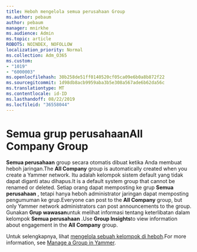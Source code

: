 ```yaml
---
title: Heboh mengelola semua perusahaan Group
ms.author: pebaum
author: pebaum
manager: mnirkhe
ms.audience: Admin
ms.topic: article
ROBOTS: NOINDEX, NOFOLLOW
localization_priority: Normal
ms.collection: Adm_O365
ms.custom:
- "1019"
- "6000003"
ms.openlocfilehash: 30b258de51ff0140520cf05ca09e6b0a8b872f22
ms.sourcegitcommit: 1d98db8acb9959aba3b5e308a567ade6b62da56c
ms.translationtype: MT
ms.contentlocale: id-ID
ms.lasthandoff: 08/22/2019
ms.locfileid: "36558044"
---
```

# <a name="all-company-group"></a><span data-ttu-id="fc212-102">Semua grup perusahaan</span><span class="sxs-lookup"><span data-stu-id="fc212-102">All Company Group</span></span>

<span data-ttu-id="fc212-103">**Semua perusahaan** group secara otomatis dibuat ketika Anda membuat heboh jaringan.</span><span class="sxs-lookup"><span data-stu-id="fc212-103">The **All Company** group is automatically created when you create a Yammer network.</span></span> <span data-ttu-id="fc212-104">Itu adalah kelompok sistem default yang tidak dapat diganti atau dihapus.</span><span class="sxs-lookup"><span data-stu-id="fc212-104">It is a default system group that cannot be renamed or deleted.</span></span> <span data-ttu-id="fc212-105">Setiap orang dapat memposting ke grup **Semua perusahaan** , tetapi hanya heboh administrator jaringan dapat memposting pengumuman ke grup.</span><span class="sxs-lookup"><span data-stu-id="fc212-105">Everyone can post to the **All Company** group, but only Yammer network administrators can post announcements to the group.</span></span> <span data-ttu-id="fc212-106">Gunakan **Grup wawasan**untuk melihat informasi tentang keterlibatan dalam kelompok **Semua perusahaan** .</span><span class="sxs-lookup"><span data-stu-id="fc212-106">Use **Group Insights**to view information about engagement in the **All Company** group.</span></span>

<span data-ttu-id="fc212-107">Untuk selengkapnya, lihat [mengelola sebuah kelompok di heboh](https://support.office.com/article/Manage-a-group-in-Yammer-6e05c6d6-5548-4c88-89cd-e6757a514ef2).</span><span class="sxs-lookup"><span data-stu-id="fc212-107">For more information, see [Manage a Group in Yammer](https://support.office.com/article/Manage-a-group-in-Yammer-6e05c6d6-5548-4c88-89cd-e6757a514ef2).</span></span>
